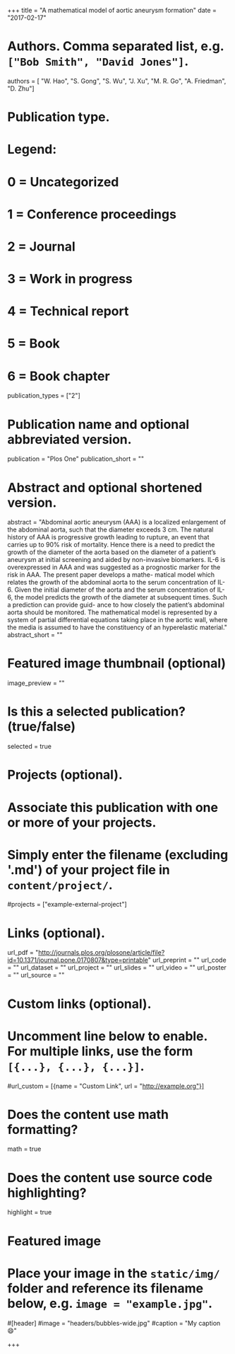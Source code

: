 +++
title = "A mathematical model of aortic aneurysm formation"
date = "2017-02-17"

# Authors. Comma separated list, e.g. `["Bob Smith", "David Jones"]`.
authors = [ "W. Hao", "S. Gong", "S. Wu", "J. Xu", "M. R. Go",
"A. Friedman", "D. Zhu"]

# Publication type.
# Legend:
# 0 = Uncategorized
# 1 = Conference proceedings
# 2 = Journal
# 3 = Work in progress
# 4 = Technical report
# 5 = Book
# 6 = Book chapter
publication_types = ["2"]

# Publication name and optional abbreviated version.
publication = "Plos One"
publication_short = ""

# Abstract and optional shortened version.
abstract = "Abdominal aortic aneurysm (AAA) is a localized enlargement of the abdominal aorta, such that the diameter exceeds 3 cm. The natural history of AAA is progressive growth leading to rupture, an event that carries up to 90% risk of mortality. Hence there is a need to predict the growth of the diameter of the aorta based on the diameter of a patient’s aneurysm at initial screening and aided by non-invasive biomarkers. IL-6 is overexpressed in AAA and was suggested as a prognostic marker for the risk in AAA. The present paper develops a mathe- matical model which relates the growth of the abdominal aorta to the serum concentration of IL-6. Given the initial diameter of the aorta and the serum concentration of IL-6, the model predicts the growth of the diameter at subsequent times. Such a prediction can provide guid- ance to how closely the patient’s abdominal aorta should be monitored. The mathematical model is represented by a system of partial differential equations taking place in the aortic wall, where the media is assumed to have the constituency of an hyperelastic material."
abstract_short = ""

# Featured image thumbnail (optional)
image_preview = ""

# Is this a selected publication? (true/false)
selected = true

# Projects (optional).
#   Associate this publication with one or more of your projects.
#   Simply enter the filename (excluding '.md') of your project file in `content/project/`.
#projects = ["example-external-project"]

# Links (optional).
url_pdf = "http://journals.plos.org/plosone/article/file?id=10.1371/journal.pone.0170807&type=printable"
url_preprint = ""
url_code = ""
url_dataset = ""
url_project = ""
url_slides = ""
url_video = ""
url_poster = ""
url_source = ""

# Custom links (optional).
#   Uncomment line below to enable. For multiple links, use the form `[{...}, {...}, {...}]`.
#url_custom = [{name = "Custom Link", url = "http://example.org"}]

# Does the content use math formatting?
math = true

# Does the content use source code highlighting?
highlight = true

# Featured image
# Place your image in the `static/img/` folder and reference its filename below, e.g. `image = "example.jpg"`.
#[header]
#image = "headers/bubbles-wide.jpg"
#caption = "My caption :smile:"

+++

